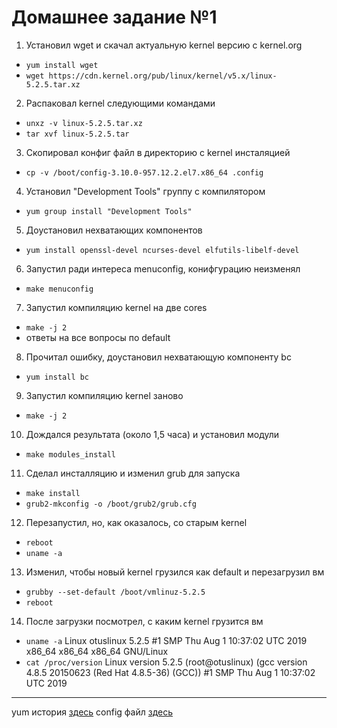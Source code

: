 # Домашнее задание №1

1. Установил wget и скачал актуальную kernel версию с kernel.org
* `yum install wget`
* `wget https://cdn.kernel.org/pub/linux/kernel/v5.x/linux-5.2.5.tar.xz`
2. Распаковал kernel следующими командами
* `unxz -v linux-5.2.5.tar.xz`
* `tar xvf linux-5.2.5.tar`
3. Скопировал конфиг файл в директорию с kernel инсталяцией
* `cp -v /boot/config-3.10.0-957.12.2.el7.x86_64 .config`
4. Установил "Development Tools" группу с компилятором
* `yum group install "Development Tools"`
5. Доустановил нехватающих компонентов
* `yum install openssl-devel ncurses-devel elfutils-libelf-devel`
6. Запустил ради интереса menuconfig, конифгурацию неизменял
* `make menuconfig`
7. Запустил компиляцию kernel на две cores
* `make -j 2`
* ответы на все вопросы по default
8. Прочитал ошибку, доустановил нехватающую компоненту bc
* `yum install bc`
9. Запустил компиляцию kernel заново
* `make -j 2`
10. Дождался результата (около 1,5 часа) и установил модули
* `make modules_install`
11. Сделал инсталляцию и изменил grub для запуска
* `make install`
* `grub2-mkconfig -o /boot/grub2/grub.cfg`
12. Перезапустил, но, как оказалось, со старым kernel
* `reboot`
* `uname -a`
13. Изменил, чтобы новый kernel грузился как default и перезагрузил вм
* `grubby --set-default /boot/vmlinuz-5.2.5`
* `reboot`
14. После загрузки посмотрел, с каким kernel грузится вм
* `uname -a`
Linux otuslinux 5.2.5 #1 SMP Thu Aug 1 10:37:02 UTC 2019 x86_64 x86_64 x86_64 GNU/Linux
* `cat /proc/version`
Linux version 5.2.5 (root@otuslinux) (gcc version 4.8.5 20150623 (Red Hat 4.8.5-36) (GCC)) #1 SMP Thu Aug 1 10:37:02 UTC 2019

---
yum история [здесь](yum_history.log) 
config файл [здесь](.config)